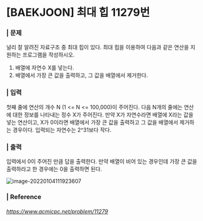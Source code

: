 # [BAEKJOON] 최대 힙 11279번



### | 문제 

널리 잘 알려진 자료구조 중 최대 힙이 있다. 최대 힙을 이용하여 다음과 같은 연산을 지원하는 프로그램을 작성하시오. 

1. 배열에 자연수 X를 넣는다.
2. 배열에서 가장 큰 값을 출력하고, 그 값을 배열에서 제거한다.

### | 입력 

첫째 줄에 연산의 개수 N (1 <= N <= 100,000)이 주어진다. 다음 N개의 줄에는 연산에 대한 정보를 나타내는 정수 X가 주어진다. 만약 X가 자연수라면 배열에 X라는 값을 넣는 연산이고, X가 0이라면 배열에서 가장 큰 값을 출력하고 그 값을 배열에서 제거하는 경우이다. 입력되는 자연수는 2^31보다 작다.

### | 출력

입력에서 0이 주어진 만큼 답을 출력한다. 만약 배열이 비어 있는 경우인데 가장 큰 값을 출력하라고 한 경우에는 0을 출력하면 된다.

![image-20220104111923607](/Users/youn/Desktop/TIL/Algorithm/Sort/Heap/image-20220104111923607.png)

### | Reference

###### https://www.acmicpc.net/problem/11279

